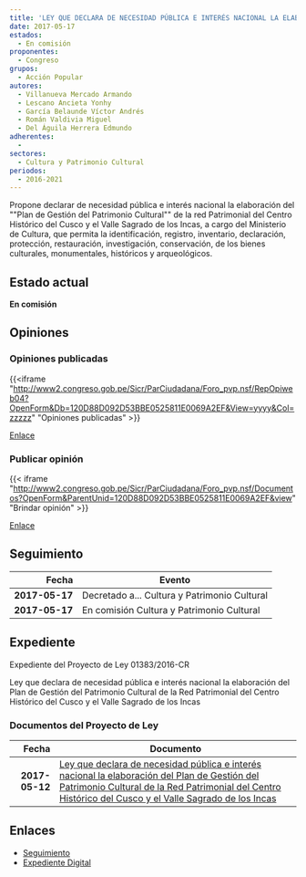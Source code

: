 ```yaml
---
title: 'LEY QUE DECLARA DE NECESIDAD PÚBLICA E INTERÉS NACIONAL LA ELABORACIÓN DEL "PLAN DE GESTIÓN DEL PATRIMONIO CULTURAL" DE LA RED PATRIMONIAL DEL CENTRO HISTÓRICO DEL CUSCO Y EL VALLE SAGRADO DE LOS INCAS'
date: 2017-05-17
estados: 
  - En comisión
proponentes: 
  - Congreso
grupos: 
  - Acción Popular
autores: 
  - Villanueva Mercado Armando
  - Lescano Ancieta Yonhy
  - García Belaunde Víctor Andrés
  - Román Valdivia Miguel
  - Del Águila Herrera Edmundo
adherentes: 
  - 
sectores: 
  - Cultura y Patrimonio Cultural
periodos: 
  - 2016-2021
---
```


Propone declarar de necesidad pública e interés nacional la elaboración del ""Plan de Gestión del Patrimonio Cultural"" de la red Patrimonial del Centro Histórico del Cusco y el Valle Sagrado de los Incas, a cargo del Ministerio de Cultura, que permita la identificación, registro, inventario, declaración, protección, restauración, investigación, conservación, de los bienes culturales, monumentales, históricos y arqueológicos.


## Estado actual

**En comisión**

## Opiniones

### Opiniones publicadas

{{<iframe "http://www2.congreso.gob.pe/Sicr/ParCiudadana/Foro_pvp.nsf/RepOpiweb04?OpenForm&Db=120D88D092D53BBE0525811E0069A2EF&View=yyyy&Col=zzzzz" "Opiniones publicadas" >}}

[Enlace](http://www2.congreso.gob.pe/Sicr/ParCiudadana/Foro_pvp.nsf/RepOpiweb04?OpenForm&Db=120D88D092D53BBE0525811E0069A2EF&View=yyyy&Col=zzzzz)
### Publicar opinión

{{< iframe "http://www2.congreso.gob.pe/Sicr/ParCiudadana/Foro_pvp.nsf/Documentos?OpenForm&ParentUnid=120D88D092D53BBE0525811E0069A2EF&view" "Brindar opinión" >}}

[Enlace](http://www2.congreso.gob.pe/Sicr/ParCiudadana/Foro_pvp.nsf/Documentos?OpenForm&ParentUnid=120D88D092D53BBE0525811E0069A2EF&view)

## Seguimiento

| Fecha | Evento |
|------:|--------|
| **2017-05-17** | Decretado a... Cultura y Patrimonio Cultural|
| **2017-05-17** | En comisión Cultura y Patrimonio Cultural|


## Expediente

Expediente del Proyecto de Ley 01383/2016-CR

Ley que declara de necesidad pública e interés nacional la elaboración del Plan de Gestión del Patrimonio Cultural de la Red Patrimonial del Centro Histórico del Cusco y el Valle Sagrado de los Incas


### Documentos del Proyecto de Ley

| Fecha | Documento |
|------:|--------|
| **2017-05-12** | [Ley que declara de necesidad pública e interés nacional la elaboración del Plan de Gestión del Patrimonio Cultural de la Red Patrimonial del Centro Histórico del Cusco y el Valle Sagrado de los Incas](http://www.leyes.congreso.gob.pe/Documentos/2016_2021/Proyectos_de_Ley_y_de_Resoluciones_Legislativas/PL0138320170512.pdf) |

## Enlaces 

- [Seguimiento](http://www2.congreso.gob.pe/Sicr/TraDocEstProc/CLProLey2016.nsf/f7fff46988ca05b1052578e100829cc7/e6352e9d9d8f64eb0525811e00755f8c?OpenDocument)
- [Expediente Digital](http://www2.congreso.gob.pehttp://www2.congreso.gob.pe/Sicr/TraDocEstProc/CLProLey2016.nsf/f7fff46988ca05b1052578e100829cc7/e6352e9d9d8f64eb0525811e00755f8c?OpenDocument&Click=05257FB7005EB655.eb71d0cf91d8294e05256cdf006b5706/$Body/0.1C6C)
